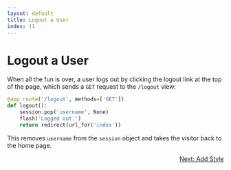 ```yaml
---
layout: default
title: Logout a User
index: 11
---
```


# Logout a User

When all the fun is over, a user logs out by clicking the logout link at the top of the page, which sends a `GET` request to the `/logout` view:

```python
@app.route('/logout', methods=['GET'])
def logout():
    session.pop('username', None)
    flash('Logged out.')
    return redirect(url_for('index'))
```

This removes `username` from the `session` object and takes the visitor back to the home page.

<p align="right"><a href="{{ site.baseurl }}/pages/add-style.html">Next: Add Style</a></p>